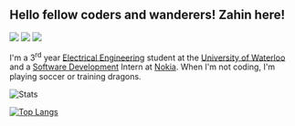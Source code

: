 ## Hello fellow coders and wanderers! Zahin here!
[![](https://img.shields.io/badge/Email-0078d4?style=flat&logo=microsoft-outlook)](mailto:zm2zaman@uwaterloo.ca)
[![](https://img.shields.io/badge/LinkedIn-0a66c2?style=flat&logo=linkedin)](https://www.linkedin.com/in/zahin-zaman)
[![](https://img.shields.io/badge/Devpost-003e54?style=flat&logo=devpost)](https://devpost.com/alvii147)

I'm a 3<sup>rd</sup> year [Electrical Engineering](https://i.kym-cdn.com/photos/images/original/001/890/988/b2f.jpg) student at the [University of Waterloo](https://i.redd.it/tdl8a93guj201.jpg) and a [Software Development](https://i.pinimg.com/originals/0e/d6/23/0ed623806cf3b9d805a8cb1e4c822daf.png) Intern at [Nokia](https://i.kym-cdn.com/photos/images/newsfeed/001/705/738/64d.jpg). When I'm not coding, I'm playing soccer or training dragons.  

![Stats](https://github-readme-stats.vercel.app/api?username=alvii147&show_icons=true&theme=onedark)
  
[![Top Langs](https://github-readme-stats.vercel.app/api/top-langs/?username=alvii147&layout=compact&theme=onedark&hide=html,Makefile)](https://github.com/anuraghazra/github-readme-stats)

